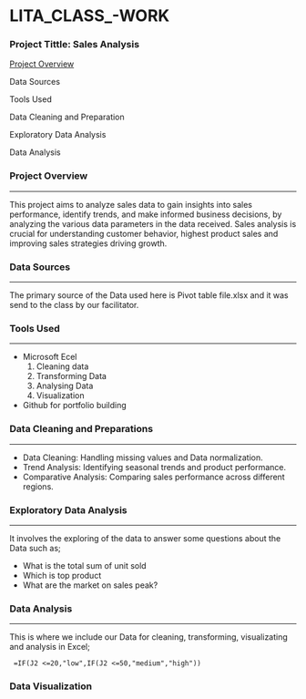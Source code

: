 # LITA_CLASS_-WORK

### Project Tittle: Sales Analysis 
 [Project Overview](#project-overview)
 
 Data Sources
 
 Tools Used
 
 Data Cleaning and Preparation
 
 Exploratory Data Analysis
 
 Data Analysis
 
### Project Overview
---
This project aims to analyze sales data to gain insights into sales performance, identify trends, and make informed business decisions, by analyzing the various data parameters in the data received.
Sales analysis is crucial for understanding customer behavior, highest product sales and improving sales strategies driving growth.

### Data Sources
---
The primary source of the Data used here is Pivot table file.xlsx and it was send to the class by our facilitator.

### Tools Used
---
- Microsoft Ecel
  1. Cleaning data
  2. Transforming Data
  3. Analysing Data
  4. Visualization
- Github for portfolio building

### Data Cleaning and Preparations 
---
- Data Cleaning: Handling missing values and Data normalization.  
- Trend Analysis: Identifying seasonal trends and product performance. 
- Comparative Analysis: Comparing sales performance across different regions.

### Exploratory Data Analysis
---
It involves the exploring of the data to answer some questions about the Data such as;
  - What is the total sum of unit sold
  - Which is top product
  - What are the market on sales peak?

### Data Analysis
---
This is where we include our Data for cleaning, transforming, visualizating and analysis in Excel;

```Excel
 =IF(J2 <=20,"low",IF(J2 <=50,"medium","high"))
 ```

### Data Visualization




